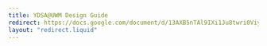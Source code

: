 ```yaml
---
title: YDSA@UWM Design Guide
redirect: https://docs.google.com/document/d/13AXB5nTAl9IXi1Ju8twri0Viyh9mh1K3uCxelLML2Q0/edit?usp=sharing
layout: "redirect.liquid"
---
```

